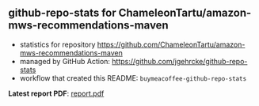 ## github-repo-stats for ChameleonTartu/amazon-mws-recommendations-maven

- statistics for repository https://github.com/ChameleonTartu/amazon-mws-recommendations-maven
- managed by GitHub Action: https://github.com/jgehrcke/github-repo-stats
- workflow that created this README: `buymeacoffee-github-repo-stats`

**Latest report PDF**: [report.pdf](https://github.com/ChameleonTartu/buymeacoffee-github-repo-stats/raw/github-repo-stats/ChameleonTartu/amazon-mws-recommendations-maven/latest-report/report.pdf)

